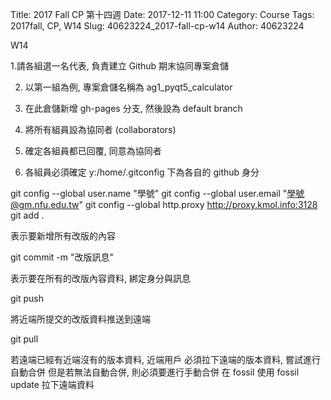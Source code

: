 Title: 2017 Fall CP 第十四週
Date: 2017-12-11 11:00
Category: Course
Tags: 2017fall, CP, W14
Slug: 40623224_2017-fall-cp-w14
Author: 40623224

W14

<!-- PELICAN_END_SUMMARY -->

1.請各組選一名代表, 負責建立 Github 期末協同專案倉儲

2. 以第一組為例, 專案倉儲名稱為 ag1_pyqt5_calculator

3. 在此倉儲新增 gh-pages 分支, 然後設為 default branch

3. 將所有組員設為協同者 (collaborators)

4. 確定各組員都已回覆, 同意為協同者

5. 各組員必須確定 y:/home/.gitconfig 下為各自的 github 身分

git config --global user.name "學號"
git config --global user.email "學號@gm.nfu.edu.tw"
git config --global http.proxy http://proxy.kmol.info:3128
git add .

表示要新增所有改版的內容

git commit -m "改版訊息"

表示要在所有的改版內容資料, 綁定身分與訊息

git push

將近端所提交的改版資料推送到遠端

git pull

若遠端已經有近端沒有的版本資料, 近端用戶
必須拉下遠端的版本資料, 嘗試進行自動合併
但是若無法自動合併, 則必須要進行手動合併
在 fossil 使用 fossil update 拉下遠端資料
